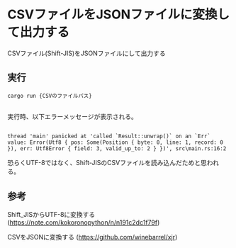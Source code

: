 # CSVファイルをJSONファイルに変換して出力する

CSVファイル(Shift-JIS)をJSONファイルにして出力する

## 実行

`cargo run {CSVのファイルパス}`


## 

実行時、以下エラーメッセージが表示される。

```

thread 'main' panicked at 'called `Result::unwrap()` on an `Err` value: Error(Utf8 { pos: Some(Position { byte: 0, line: 1, record: 0 }), err: Utf8Error { field: 3, valid_up_to: 2 } })', src\main.rs:16:2
```

恐らくUTF-8ではなく、Shift-JISのCSVファイルを読み込んだためと思われる。


## 参考

Shift_JISからUTF-8に変換する
(https://note.com/kokoronopython/n/n191c2dc1f79f)

CSVをJSONに変換する
(https://github.com/winebarrel/xjr)